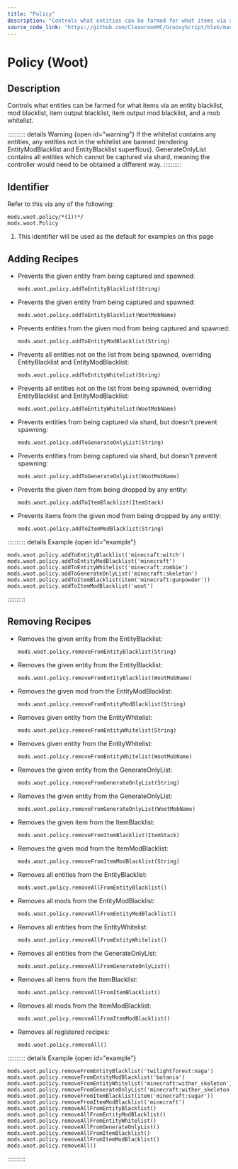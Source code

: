 ```yaml
---
title: "Policy"
description: "Controls what entities can be farmed for what items via an entity blacklist, mod blacklist, item output blacklist, item output mod blacklist, and a mob whitelist."
source_code_link: "https://github.com/CleanroomMC/GroovyScript/blob/master/src/main/java/com/cleanroommc/groovyscript/compat/mods/woot/Policy.java"
---
```


# Policy (Woot)

## Description

Controls what entities can be farmed for what items via an entity blacklist, mod blacklist, item output blacklist, item output mod blacklist, and a mob whitelist.

:::::::::: details Warning {open id="warning"}
If the whitelist contains any entities, any entities not in the whitelist are banned (rendering EntityModBlacklist and EntityBlacklist superflous). GenerateOnlyList contains all entities which cannot be captured via shard, meaning the controller would need to be obtained a different way.
::::::::::

## Identifier

Refer to this via any of the following:

```groovy:no-line-numbers {1}
mods.woot.policy/*(1)!*/
mods.woot.Policy
```

1. This identifier will be used as the default for examples on this page

## Adding Recipes

- Prevents the given entity from being captured and spawned:

    ```groovy:no-line-numbers
    mods.woot.policy.addToEntityBlacklist(String)
    ```

- Prevents the given entity from being captured and spawned:

    ```groovy:no-line-numbers
    mods.woot.policy.addToEntityBlacklist(WootMobName)
    ```

- Prevents entities from the given mod from being captured and spawned:

    ```groovy:no-line-numbers
    mods.woot.policy.addToEntityModBlacklist(String)
    ```

- Prevents all entities not on the list from being spawned, overriding EntityBlacklist and EntityModBlacklist:

    ```groovy:no-line-numbers
    mods.woot.policy.addToEntityWhitelist(String)
    ```

- Prevents all entities not on the list from being spawned, overriding EntityBlacklist and EntityModBlacklist:

    ```groovy:no-line-numbers
    mods.woot.policy.addToEntityWhitelist(WootMobName)
    ```

- Prevents entities from being captured via shard, but doesn't prevent spawning:

    ```groovy:no-line-numbers
    mods.woot.policy.addToGenerateOnlyList(String)
    ```

- Prevents entities from being captured via shard, but doesn't prevent spawning:

    ```groovy:no-line-numbers
    mods.woot.policy.addToGenerateOnlyList(WootMobName)
    ```

- Prevents the given item from being dropped by any entity:

    ```groovy:no-line-numbers
    mods.woot.policy.addToItemBlacklist(ItemStack)
    ```

- Prevents items from the given mod from being dropped by any entity:

    ```groovy:no-line-numbers
    mods.woot.policy.addToItemModBlacklist(String)
    ```

:::::::::: details Example {open id="example"}
```groovy:no-line-numbers
mods.woot.policy.addToEntityBlacklist('minecraft:witch')
mods.woot.policy.addToEntityModBlacklist('minecraft')
mods.woot.policy.addToEntityWhitelist('minecraft:zombie')
mods.woot.policy.addToGenerateOnlyList('minecraft:skeleton')
mods.woot.policy.addToItemBlacklist(item('minecraft:gunpowder'))
mods.woot.policy.addToItemModBlacklist('woot')
```

::::::::::

## Removing Recipes

- Removes the given entity from the EntityBlacklist:

    ```groovy:no-line-numbers
    mods.woot.policy.removeFromEntityBlacklist(String)
    ```

- Removes the given entity from the EntityBlacklist:

    ```groovy:no-line-numbers
    mods.woot.policy.removeFromEntityBlacklist(WootMobName)
    ```

- Removes the given mod from the EntityModBlacklist:

    ```groovy:no-line-numbers
    mods.woot.policy.removeFromEntityModBlacklist(String)
    ```

- Removes given entity from the EntityWhitelist:

    ```groovy:no-line-numbers
    mods.woot.policy.removeFromEntityWhitelist(String)
    ```

- Removes given entity from the EntityWhitelist:

    ```groovy:no-line-numbers
    mods.woot.policy.removeFromEntityWhitelist(WootMobName)
    ```

- Removes the given entity from the GenerateOnlyList:

    ```groovy:no-line-numbers
    mods.woot.policy.removeFromGenerateOnlyList(String)
    ```

- Removes the given entity from the GenerateOnlyList:

    ```groovy:no-line-numbers
    mods.woot.policy.removeFromGenerateOnlyList(WootMobName)
    ```

- Removes the given item from the ItemBlacklist:

    ```groovy:no-line-numbers
    mods.woot.policy.removeFromItemBlacklist(ItemStack)
    ```

- Removes the given mod from the ItemModBlacklist:

    ```groovy:no-line-numbers
    mods.woot.policy.removeFromItemModBlacklist(String)
    ```

- Removes all entities from the EntityBlacklist:

    ```groovy:no-line-numbers
    mods.woot.policy.removeAllFromEntityBlacklist()
    ```

- Removes all mods from the EntityModBlacklist:

    ```groovy:no-line-numbers
    mods.woot.policy.removeAllFromEntityModBlacklist()
    ```

- Removes all entities from the EntityWhitelist:

    ```groovy:no-line-numbers
    mods.woot.policy.removeAllFromEntityWhitelist()
    ```

- Removes all entities from the GenerateOnlyList:

    ```groovy:no-line-numbers
    mods.woot.policy.removeAllFromGenerateOnlyList()
    ```

- Removes all items from the ItemBlacklist:

    ```groovy:no-line-numbers
    mods.woot.policy.removeAllFromItemBlacklist()
    ```

- Removes all mods from the ItemModBlacklist:

    ```groovy:no-line-numbers
    mods.woot.policy.removeAllFromItemModBlacklist()
    ```

- Removes all registered recipes:

    ```groovy:no-line-numbers
    mods.woot.policy.removeAll()
    ```

:::::::::: details Example {open id="example"}
```groovy:no-line-numbers
mods.woot.policy.removeFromEntityBlacklist('twilightforest:naga')
mods.woot.policy.removeFromEntityModBlacklist('botania')
mods.woot.policy.removeFromEntityWhitelist('minecraft:wither_skeleton')
mods.woot.policy.removeFromGenerateOnlyList('minecraft:wither_skeleton')
mods.woot.policy.removeFromItemBlacklist(item('minecraft:sugar'))
mods.woot.policy.removeFromItemModBlacklist('minecraft')
mods.woot.policy.removeAllFromEntityBlacklist()
mods.woot.policy.removeAllFromEntityModBlacklist()
mods.woot.policy.removeAllFromEntityWhitelist()
mods.woot.policy.removeAllFromGenerateOnlyList()
mods.woot.policy.removeAllFromItemBlacklist()
mods.woot.policy.removeAllFromItemModBlacklist()
mods.woot.policy.removeAll()
```

::::::::::
